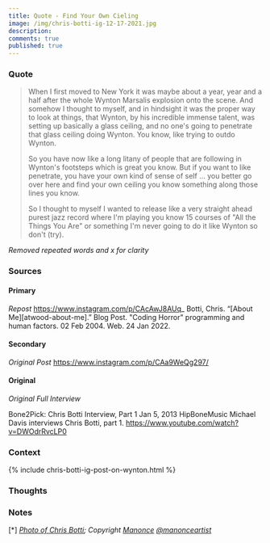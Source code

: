 ```yaml
---
title: Quote - Find Your Own Cieling
image: /img/chris-botti-ig-12-17-2021.jpg
description: 
comments: true
published: true
---
```


### Quote
> When I first moved to New York it was maybe about a year, year and a half after the whole Wynton Marsalis explosion onto the scene.  And somehow I thought to myself, and in hindsight it was the proper way to look at things, that Wynton, by his incredible immense talent, was setting up basically a glass ceiling, and no one's going to penetrate that glass ceiling doing Wynton.  You know, like trying to outdo Wynton.   
>
> So you have now like a long litany of people that are following in Wynton's footsteps which is great you know.  But if you want to like penetrate, you have your own kind of sense of self ... you better go over here and find your own ceiling you know something along those lines you know.  
> 
> So I thought to myself I wanted to release like a very straight ahead purest jazz record where I'm playing you know 15 courses of "All the Things You Are" or something I'm never going to do it like Wynton so don't (try).


*Removed repeated words and x for clarity*

### Sources
#### Primary
*Repost*
https://www.instagram.com/p/CAcAwJ8AUq_
Botti, Chris. “[About Me][atwood-about-me].” Blog Post. "Coding Horror" programming and human factors. 02 Feb 2004. Web. 24 Jan 2022.

#### Secondary
*Original Post*
https://www.instagram.com/p/CAa9WeQg297/

#### Original
*Original Full Interview*

Bone2Pick: Chris Botti Interview, Part 1
Jan 5, 2013
HipBoneMusic
Michael Davis interviews Chris Botti, part 1.
https://www.youtube.com/watch?v=DWOdrRvcLP0

### Context 
{% include chris-botti-ig-post-on-wynton.html %}


### Thoughts




### Notes
[<a name="quote-photo">\*</a>] *[Photo of Chris Botti][quote-photo-original]; Copyright [Manonce][manonce] [@manonceartist][manonceartist-ig]*

[quote-photo-original]: https://www.instagram.com/p/CXmrJkDr2Xi/
[manonce]: https://www.manonceartist.com/
[manonceartist-ig]: https://www.instagram.com/manonceartist/
